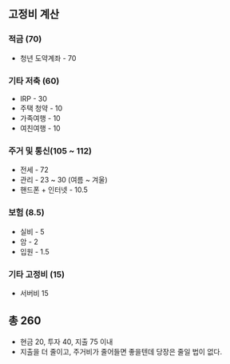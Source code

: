 ## 고정비 계산

### 적금 (70)
- 청년 도약계좌 - 70
### 기타 저축 (60)
- IRP - 30
- 주택 청약 - 10
- 가족여행 - 10
- 여친여행 - 10
### 주거 및 통신(105 ~ 112)
- 전세 - 72
- 관리 - 23 ~ 30 (여름 ~ 겨울)
- 핸드폰 + 인터넷 - 10.5
### 보험 (8.5)
- 실비 - 5
- 암 - 2
- 입원 - 1.5
### 기타 고정비 (15)
- 서버비 15
## 총 260
- 현금 20, 투자 40, 지출 75 이내
- 지출을 더 줄이고, 주거비가 줄어들면 좋을텐데 당장은 줄일 법이 없다.

